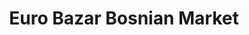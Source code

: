 ---
title: "Euro Bazar Bosnian Market"
url: /syracuse/euro-bazar-bosnian-market/
shop: supermarket
---